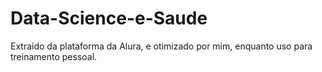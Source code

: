# Data-Science-e-Saude
Extraido da plataforma da Alura, e otimizado por mim, enquanto uso para treinamento pessoal.
